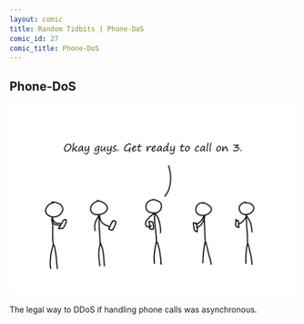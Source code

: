 ```yaml
---
layout: comic
title: Random Tidbits | Phone-DoS
comic_id: 27
comic_title: Phone-DoS
---
```


## Phone-DoS

<img id="img27" class="img-fluid" src="/assets/images/27.png">

The legal way to DDoS if handling phone calls was asynchronous.
